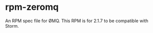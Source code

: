 rpm-zeromq
==========

An RPM spec file for ØMQ. This RPM is for 2.1.7 to be compatible with Storm.
